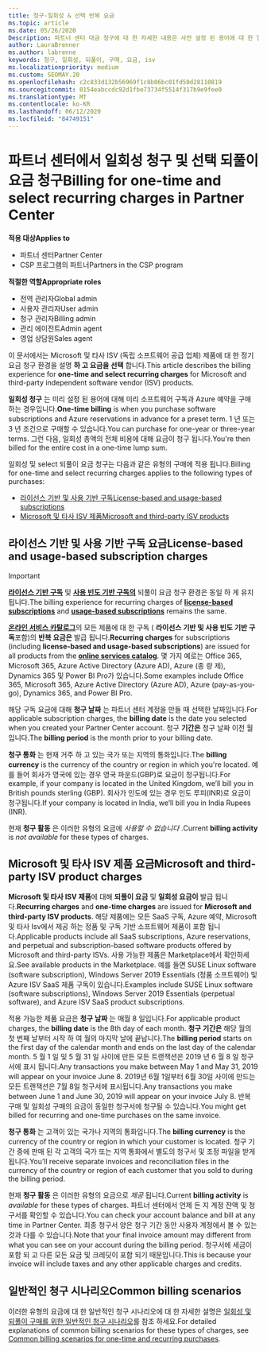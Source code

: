 ```yaml
---
title: 청구-일회성 & 선택 반복 요금
ms.topic: article
ms.date: 05/26/2020
Description: 파트너 센터 대금 청구에 대 한 자세한 내용은 사전 설정 된 용어에 대 한 일회성 청구 및 선택, 반복 요금 청구에 대해 미리 알아보세요.
author: LauraBrenner
ms.author: labrenne
keywords: 청구, 일회성, 되풀이, 구매, 요금, isv
ms.localizationpriority: medium
ms.custom: SEOMAY.20
ms.openlocfilehash: c2c833d132b56969f1c8b06bc01fd50d28110819
ms.sourcegitcommit: 0154eabccdc92d1fbe73734f5514f317b9e9fee0
ms.translationtype: MT
ms.contentlocale: ko-KR
ms.lasthandoff: 06/12/2020
ms.locfileid: "84749151"
---
```

# <a name="billing-for-one-time-and-select-recurring-charges-in-partner-center"></a><span data-ttu-id="747d0-104">파트너 센터에서 일회성 청구 및 선택 되풀이 요금 청구</span><span class="sxs-lookup"><span data-stu-id="747d0-104">Billing for one-time and select recurring charges in Partner Center</span></span>

<span data-ttu-id="747d0-105">**적용 대상**</span><span class="sxs-lookup"><span data-stu-id="747d0-105">**Applies to**</span></span>
- <span data-ttu-id="747d0-106">파트너 센터</span><span class="sxs-lookup"><span data-stu-id="747d0-106">Partner Center</span></span>
- <span data-ttu-id="747d0-107">CSP 프로그램의 파트너</span><span class="sxs-lookup"><span data-stu-id="747d0-107">Partners in the CSP program</span></span>

<span data-ttu-id="747d0-108">**적절한 역할**</span><span class="sxs-lookup"><span data-stu-id="747d0-108">**Appropriate roles**</span></span>
- <span data-ttu-id="747d0-109">전역 관리자</span><span class="sxs-lookup"><span data-stu-id="747d0-109">Global admin</span></span>
- <span data-ttu-id="747d0-110">사용자 관리자</span><span class="sxs-lookup"><span data-stu-id="747d0-110">User admin</span></span>
- <span data-ttu-id="747d0-111">청구 관리자</span><span class="sxs-lookup"><span data-stu-id="747d0-111">Billing admin</span></span>
- <span data-ttu-id="747d0-112">관리 에이전트</span><span class="sxs-lookup"><span data-stu-id="747d0-112">Admin agent</span></span>
- <span data-ttu-id="747d0-113">영업 상담원</span><span class="sxs-lookup"><span data-stu-id="747d0-113">Sales agent</span></span>

<span data-ttu-id="747d0-114">이 문서에서는 Microsoft 및 타사 ISV (독립 소프트웨어 공급 업체) 제품에 대 한 정기 요금 청구 환경을 설명 **하 고 요금을 선택** 합니다.</span><span class="sxs-lookup"><span data-stu-id="747d0-114">This article describes the billing experience for **one-time and select recurring charges** for Microsoft and third-party independent software vendor (ISV) products.</span></span> 

<span data-ttu-id="747d0-115">**일회성 청구** 는 미리 설정 된 용어에 대해 미리 소프트웨어 구독과 Azure 예약을 구매 하는 경우입니다.</span><span class="sxs-lookup"><span data-stu-id="747d0-115">**One-time billing** is when you purchase software subscriptions and Azure reservations in advance for a preset term.</span></span> <span data-ttu-id="747d0-116">1 년 또는 3 년 조건으로 구매할 수 있습니다.</span><span class="sxs-lookup"><span data-stu-id="747d0-116">You can purchase for one-year or three-year terms.</span></span> <span data-ttu-id="747d0-117">그런 다음, 일회성 총액의 전체 비용에 대해 요금이 청구 됩니다.</span><span class="sxs-lookup"><span data-stu-id="747d0-117">You're then billed for the entire cost in a one-time lump sum.</span></span>

<span data-ttu-id="747d0-118">일회성 및 select 되풀이 요금 청구는 다음과 같은 유형의 구매에 적용 됩니다.</span><span class="sxs-lookup"><span data-stu-id="747d0-118">Billing for one-time and select recurring charges applies to the following types of purchases:</span></span>

- [<span data-ttu-id="747d0-119">라이선스 기반 및 사용 기반 구독</span><span class="sxs-lookup"><span data-stu-id="747d0-119">License-based and usage-based subscriptions</span></span>](#license-based-and-usage-based-subscription-charges)
- [<span data-ttu-id="747d0-120">Microsoft 및 타사 ISV 제품</span><span class="sxs-lookup"><span data-stu-id="747d0-120">Microsoft and third-party ISV products</span></span>](#microsoft-and-third-party-isv-product-charges)

## <a name="license-based-and-usage-based-subscription-charges"></a><span data-ttu-id="747d0-121">라이선스 기반 및 사용 기반 구독 요금</span><span class="sxs-lookup"><span data-stu-id="747d0-121">License-based and usage-based subscription charges</span></span>

> [!IMPORTANT]
> <span data-ttu-id="747d0-122">[**라이선스 기반 구독**](license-based-billing.md) 및 [**사용 빈도 기반 구독의**](usage-based-billing.md) 되풀이 요금 청구 환경은 동일 하 게 유지 됩니다.</span><span class="sxs-lookup"><span data-stu-id="747d0-122">The billing experience for recurring charges of [**license-based subscriptions**](license-based-billing.md) and [**usage-based subscriptions**](usage-based-billing.md) remains the same.</span></span>

<span data-ttu-id="747d0-123">[**온라인 서비스 카탈로그**](https://partner.microsoft.com/commerce/preferredoffers/list)의 모든 제품에 대 한 구독 ( **라이선스 기반 및 사용 빈도 기반 구독**포함)의 **반복 요금은** 발급 됩니다.</span><span class="sxs-lookup"><span data-stu-id="747d0-123">**Recurring charges** for subscriptions (including **license-based and usage-based subscriptions**) are issued for all products from the [**online services catalog**](https://partner.microsoft.com/commerce/preferredoffers/list).</span></span> <span data-ttu-id="747d0-124">몇 가지 예로는 Office 365, Microsoft 365, Azure Active Directory (Azure AD), Azure (종 량 제), Dynamics 365 및 Power BI Pro가 있습니다.</span><span class="sxs-lookup"><span data-stu-id="747d0-124">Some examples include Office 365, Microsoft 365, Azure Active Directory (Azure AD), Azure (pay-as-you-go), Dynamics 365, and Power BI Pro.</span></span>

<span data-ttu-id="747d0-125">해당 구독 요금에 대해 **청구 날짜** 는 파트너 센터 계정을 만들 때 선택한 날짜입니다.</span><span class="sxs-lookup"><span data-stu-id="747d0-125">For applicable subscription charges, the **billing date** is the date you selected when you created your Partner Center account.</span></span> <span data-ttu-id="747d0-126">청구 **기간은** 청구 날짜 이전 월입니다.</span><span class="sxs-lookup"><span data-stu-id="747d0-126">The **billing period** is the month prior to your billing date.</span></span>

<span data-ttu-id="747d0-127">**청구 통화** 는 현재 거주 하 고 있는 국가 또는 지역의 통화입니다.</span><span class="sxs-lookup"><span data-stu-id="747d0-127">The **billing currency** is the currency of the country or region in which you're located.</span></span> <span data-ttu-id="747d0-128">예를 들어 회사가 영국에 있는 경우 영국 파운드(GBP)로 요금이 청구됩니다.</span><span class="sxs-lookup"><span data-stu-id="747d0-128">For example, if your company is located in the United Kingdom, we’ll bill you in British pounds sterling (GBP).</span></span> <span data-ttu-id="747d0-129">회사가 인도에 있는 경우 인도 루피(INR)로 요금이 청구됩니다.</span><span class="sxs-lookup"><span data-stu-id="747d0-129">If your company is located in India, we’ll bill you in India Rupees (INR).</span></span>

<span data-ttu-id="747d0-130">현재 **청구 활동** 은 이러한 유형의 요금에 *사용할 수 없습니다* .</span><span class="sxs-lookup"><span data-stu-id="747d0-130">Current **billing activity** is *not available* for these types of charges.</span></span>

## <a name="microsoft-and-third-party-isv-product-charges"></a><span data-ttu-id="747d0-131">Microsoft 및 타사 ISV 제품 요금</span><span class="sxs-lookup"><span data-stu-id="747d0-131">Microsoft and third-party ISV product charges</span></span>

<span data-ttu-id="747d0-132">**Microsoft 및 타사 ISV 제품**에 대해 **되풀이 요금** 및 **일회성 요금이** 발급 됩니다.</span><span class="sxs-lookup"><span data-stu-id="747d0-132">**Recurring charges** and **one-time charges** are issued for **Microsoft and third-party ISV products**.</span></span> <span data-ttu-id="747d0-133">해당 제품에는 모든 SaaS 구독, Azure 예약, Microsoft 및 타사 Isv에서 제공 하는 정품 및 구독 기반 소프트웨어 제품이 포함 됩니다.</span><span class="sxs-lookup"><span data-stu-id="747d0-133">Applicable products include all SaaS subscriptions, Azure reservations, and perpetual and subscription-based software products offered by Microsoft and third-party ISVs.</span></span> <span data-ttu-id="747d0-134">사용 가능한 제품은 Marketplace에서 확인하세요.</span><span class="sxs-lookup"><span data-stu-id="747d0-134">See available products in the Marketplace.</span></span> <span data-ttu-id="747d0-135">예를 들면 SUSE Linux software (software subscription), Windows Server 2019 Essentials (정품 소프트웨어) 및 Azure ISV SaaS 제품 구독이 있습니다.</span><span class="sxs-lookup"><span data-stu-id="747d0-135">Examples include SUSE Linux software (software subscriptions), Windows Server 2019 Essentials (perpetual software), and Azure ISV SaaS product subscriptions.</span></span>

<span data-ttu-id="747d0-136">적용 가능한 제품 요금은 **청구 날짜** 는 매월 8 일입니다.</span><span class="sxs-lookup"><span data-stu-id="747d0-136">For applicable product charges, the **billing date** is the 8th day of each month.</span></span> <span data-ttu-id="747d0-137">**청구 기간은** 해당 월의 첫 번째 날부터 시작 하 여 월의 마지막 날에 끝납니다.</span><span class="sxs-lookup"><span data-stu-id="747d0-137">The **billing period** starts on the first day of the calendar month and ends on the last day of the calendar month.</span></span> <span data-ttu-id="747d0-138">5 월 1 일 및 5 월 31 일 사이에 만든 모든 트랜잭션은 2019 년 6 월 8 일 청구서에 표시 됩니다.</span><span class="sxs-lookup"><span data-stu-id="747d0-138">Any transactions you make between May 1 and May 31, 2019 will appear on your invoice June 8.</span></span> <span data-ttu-id="747d0-139">2019년 6월 1일부터 6월 30일 사이에 만드는 모든 트랜잭션은 7월 8일 청구서에 표시됩니다.</span><span class="sxs-lookup"><span data-stu-id="747d0-139">Any transactions you make between June 1 and June 30, 2019 will appear on your invoice July 8.</span></span> <span data-ttu-id="747d0-140">반복 구매 및 일회성 구매의 요금이 동일한 청구서에 청구될 수 있습니다.</span><span class="sxs-lookup"><span data-stu-id="747d0-140">You might get billed for recurring and one-time purchases on the same invoice.</span></span>

<span data-ttu-id="747d0-141">**청구 통화** 는 고객이 있는 국가나 지역의 통화입니다.</span><span class="sxs-lookup"><span data-stu-id="747d0-141">The **billing currency** is the currency of the country or region in which your customer is located.</span></span> <span data-ttu-id="747d0-142">청구 기간 중에 판매 된 각 고객의 국가 또는 지역 통화에서 별도의 청구서 및 조정 파일을 받게 됩니다.</span><span class="sxs-lookup"><span data-stu-id="747d0-142">You’ll receive separate invoices and reconciliation files in the currency of the country or region of each customer that you sold to during the billing period.</span></span>

<span data-ttu-id="747d0-143">현재 **청구 활동** 은 이러한 유형의 요금으로 *제공* 됩니다.</span><span class="sxs-lookup"><span data-stu-id="747d0-143">Current **billing activity** is *available* for these types of charges.</span></span> <span data-ttu-id="747d0-144">파트너 센터에서 언제 든 지 계정 잔액 및 청구서를 확인할 수 있습니다.</span><span class="sxs-lookup"><span data-stu-id="747d0-144">You can check your account balance and bill at any time in Partner Center.</span></span> <span data-ttu-id="747d0-145">최종 청구서 양은 청구 기간 동안 사용자 계정에서 볼 수 있는 것과 다를 수 있습니다.</span><span class="sxs-lookup"><span data-stu-id="747d0-145">Note that your final invoice amount may different from what you can see on your account during the billing period.</span></span> <span data-ttu-id="747d0-146">청구서에 세금이 포함 되 고 다른 모든 요금 및 크레딧이 포함 되기 때문입니다.</span><span class="sxs-lookup"><span data-stu-id="747d0-146">This is because your invoice will include taxes and any other applicable charges and credits.</span></span>

## <a name="common-billing-scenarios"></a><span data-ttu-id="747d0-147">일반적인 청구 시나리오</span><span class="sxs-lookup"><span data-stu-id="747d0-147">Common billing scenarios</span></span>

<span data-ttu-id="747d0-148">이러한 유형의 요금에 대 한 일반적인 청구 시나리오에 대 한 자세한 설명은 [일회성 및 되풀이 구매를 위한 일반적인 청구 시나리오](common-billing-scenarios-onetime-recurring.md)를 참조 하세요.</span><span class="sxs-lookup"><span data-stu-id="747d0-148">For detailed explanations of common billing scenarios for these types of charges, see [Common billing scenarios for one-time and recurring purchases](common-billing-scenarios-onetime-recurring.md).</span></span>
